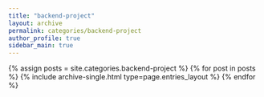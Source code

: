 ```yaml
---
title: "backend-project"
layout: archive
permalink: categories/backend-project
author_profile: true
sidebar_main: true
---
```


{% assign posts = site.categories.backend-project %}
{% for post in posts %} {% include archive-single.html type=page.entries_layout %} {% endfor %}